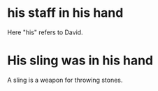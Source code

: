 # his staff in his hand

Here "his" refers to David.

# His sling was in his hand

A sling is a weapon for throwing stones.

